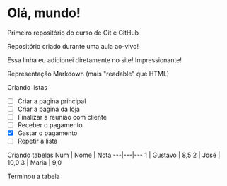 # Olá, mundo!
 Primeiro repositório do curso de Git e GitHub

Repositório criado durante uma aula ao-vivo!

Essa linha eu adicionei diretamente no site! Impressionante!

Representação Markdown (mais "readable" que HTML)

Criando listas
- [ ] Criar a página principal
- [ ] Criar a página da loja
- [ ] Finalizar a reunião com cliente
- [ ] Receber o pagamento
- [x] Gastar o pagamento
- [ ] Repetir a lista

Criando tabelas
Num | Nome | Nota
---|---|---
1 | Gustavo | 8,5
2 | José | 10,0
3 | Maria | 9,0

Terminou a tabela

